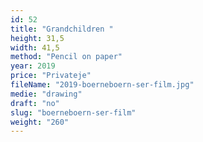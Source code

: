 ```yaml
---
id: 52
title: "Grandchildren "
height: 31,5
width: 41,5
method: "Pencil on paper"
year: 2019
price: "Privateje"
fileName: "2019-boerneboern-ser-film.jpg"
medie: "drawing"
draft: "no"
slug: "boerneboern-ser-film"
weight: "260"
---
```

